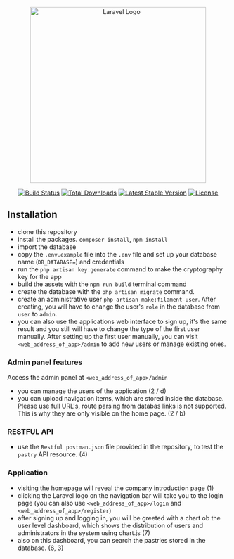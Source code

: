 <p align="center"><a href="https://laravel.com" target="_blank"><img src="https://raw.githubusercontent.com/laravel/art/master/logo-lockup/5%20SVG/2%20CMYK/1%20Full%20Color/laravel-logolockup-cmyk-red.svg" width="400" alt="Laravel Logo"></a></p>

<p align="center">
<a href="https://github.com/laravel/framework/actions"><img src="https://github.com/laravel/framework/workflows/tests/badge.svg" alt="Build Status"></a>
<a href="https://packagist.org/packages/laravel/framework"><img src="https://img.shields.io/packagist/dt/laravel/framework" alt="Total Downloads"></a>
<a href="https://packagist.org/packages/laravel/framework"><img src="https://img.shields.io/packagist/v/laravel/framework" alt="Latest Stable Version"></a>
<a href="https://packagist.org/packages/laravel/framework"><img src="https://img.shields.io/packagist/l/laravel/framework" alt="License"></a>
</p>

## Installation

- clone this repository
- install the packages. ```composer install```, ```npm install```
- import the database
- copy the ```.env.example``` file into the ```.env``` file and set up your database name (```DB_DATABASE=```) and
  credentials
- run the ```php artisan key:generate``` command to make the cryptography key for the app
- build the assets with the ```npm run build``` terminal command
- create the database with the ```php artisan migrate``` command. 
- create an administrative user ```php artisan make:filament-user```. After creating, you will have to change the
  user's ```role``` in the database from ```user``` to ```admin```.
- you can also use the applications web interface to sign up, it's the same result and you still will have to change the
  type of the first user manually. After setting up the first user manually, you can
  visit ```<web_address_of_app>/admin``` to add new users or manage existing ones.

### Admin panel features

Access the admin panel at ```<web_address_of_app>/admin```

- you can manage the users of the application (2 / d)
- you can upload navigation items, which are stored inside the database. Please use full URL's, route parsing from
  databas links is not supported. This is why they are only visible on the home page. (2 / b)

### RESTFUL API

- use the ```Restful postman.json``` file provided in the repository, to test the ```pastry``` API resource. (4)

### Application

- visiting the homepage will reveal the company introduction page (1)
- clicking the Laravel logo on the navigation bar will take you to the login page (you can also
  use ```<web_address_of_app>/login``` and ```<web_address_of_app>/register```)
- after signing up and logging in, you will be greeted with a chart ob the user level dashboard, which shows the
  distribution of users and administrators in the system using chart.js (7)
- also on this dashboard, you can search the pastries stored in the database. (6, 3)
